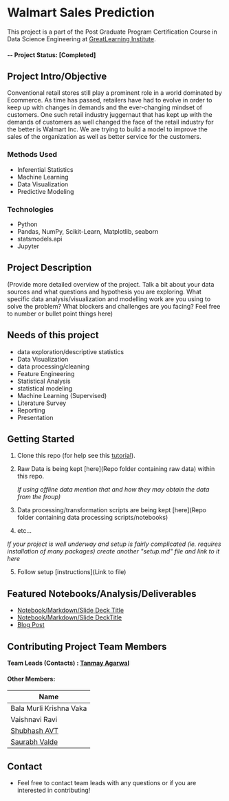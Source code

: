 # Walmart Sales Prediction
This project is a part of the Post Graduate Program Certification Course in Data Science Engineering at [GreatLearning Institute](https://www.mygreatlearning.com/).

#### -- Project Status: [Completed]

## Project Intro/Objective
Conventional retail stores still play a prominent role in a world dominated by Ecommerce. As time has passed, retailers have had to evolve in order to keep up with changes in demands and the ever-changing mindset of customers. One such retail industry juggernaut that has kept up with the demands of customers as well changed the face of the retail industry for the better is Walmart Inc. We are trying to build a model to improve the sales of the organization as well as better service for the customers.

### Methods Used
* Inferential Statistics
* Machine Learning
* Data Visualization
* Predictive Modeling

### Technologies
* Python
* Pandas, NumPy, Scikit-Learn, Matplotlib, seaborn
* statsmodels.api
* Jupyter

## Project Description
(Provide more detailed overview of the project.  Talk a bit about your data sources and what questions and hypothesis you are exploring. What specific data analysis/visualization and modelling work are you using to solve the problem? What blockers and challenges are you facing?  Feel free to number or bullet point things here)

## Needs of this project

- data exploration/descriptive statistics
- Data Visualization
- data processing/cleaning
- Feature Engineering
- Statistical Analysis
- statistical modeling
- Machine Learning (Supervised)
- Literature Survey
- Reporting
- Presentation

## Getting Started

1. Clone this repo (for help see this [tutorial](https://help.github.com/articles/cloning-a-repository/)).
2. Raw Data is being kept [here](Repo folder containing raw data) within this repo.

    *If using offline data mention that and how they may obtain the data from the froup)*
    
3. Data processing/transformation scripts are being kept [here](Repo folder containing data processing scripts/notebooks)
4. etc...

*If your project is well underway and setup is fairly complicated (ie. requires installation of many packages) create another "setup.md" file and link to it here*  

5. Follow setup [instructions](Link to file)

## Featured Notebooks/Analysis/Deliverables
* [Notebook/Markdown/Slide Deck Title](link)
* [Notebook/Markdown/Slide DeckTitle](link)
* [Blog Post](link)


## Contributing Project Team Members

**Team Leads (Contacts) : [Tanmay Agarwal](https://github.com/[meastanmay])**

#### Other Members:

|Name     | 
|---------|
|Bala Murli Krishna Vaka| 
|Vaishnavi Ravi |
|[Shubhash AVT](https://www.linkedin.com/in/shubhashavt/)|
|[Saurabh Valde](https://www.linkedin.com/in/saurabh-walde-693a2119a/)|

## Contact
* Feel free to contact team leads with any questions or if you are interested in contributing!
